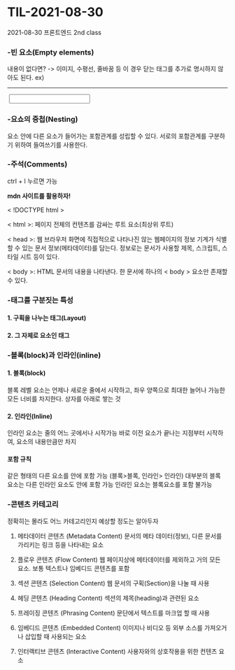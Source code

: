 # TIL-2021-08-30
2021-08-30 프론트엔드 2nd class
### -빈 요소(Empty elements)

내용이 없다면? -> 이미지, 수평선, 줄바꿈 등
이 경우 닫는 태그를 추가로 명시하지 않아도 된다.
ex) <br>
<hr>
<img >
<meta>
<input>

### -요쇼의 중첩(Nesting)

요소 안에 다른 요소가 들어가는 포함관계를 성립할 수 있다.
서로의 포함관계를 구분하기 위하여 들여쓰기를 사용한다.

### -주석(Comments)

<!-- -->
ctrl + l 누르면 가능

**mdn 사이트를 활용하자!**


< !DOCTYPE html >

< html >: 페이지 전체의 컨텐츠를 감싸는 루트 요소(최상위 루트)
  
< head >: 웹 브라우저 화면에 직접적으로 나타나진 않는 웹페이지의 정보
기계가 식별할 수 있는 문서 정보(메타데이터)를 담는다. 정보로는 문서가 사용할 제목, 스크립트, 스타일 시트 등이 있다.
  
< body >: HTML 문서의 내용을 나타낸다.
한 문서에 하나의 < body > 요소만 존재할 수 있다.

### -태그를 구분짓는 특성
#### 1. 구획을 나누는 태그(Layout)

#### 2. 그 자체로 요소인 태그

### -블록(block)과 인라인(inline)
#### 1. 블록(block)
블록 레벨 요소는 언제나 새로운 줄에서 시작하고, 좌우 양쪽으로 최대한 늘어나 가능한 모든 너비를 차지한다.
상자를 아래로 쌓는 것

#### 2. 인라인(Inline)
인라인 요소는 줄의 어느 곳에서나 시작가능
바로 이전 요소가 끝나는 지점부터 시작하여, 요소의 내용만큼만 차지

#### 포함 규칙
같은 형태의 다른 요소를 안에 포함 가능
(블록>블록, 인라인> 인라인)
대부분의 블록 요소는 다른 인라인 요소도 안에 포함 가능
인라인 요소는 블록요소를 포함 불가능

### -콘텐츠 카테고리
정확히는 몰라도 어느 카테고리인지 예상할 정도는 알아두자

1. 메타데이터 콘텐츠 (Metadata Content)
문서의 메타 데이터(정보), 다른 문서를 가리키는 링크 등을 나타내는 요소

2. 플로우 콘텐츠 (Flow Content)
웹 페이지상에 메타데이터를 제외하고 거의 모든 요소. 보통 텍스트나 임베디드 콘텐츠를 포함

3. 섹션 콘텐츠 (Selection Content)
웹 문서의 구획(Section)을 나눌 때 사용

4. 헤딩 콘텐츠 (Heading Content)
섹션의 제목(heading)과 관련된 요소

5. 프레이징 콘텐츠 (Phrasing Content)
문단에서 텍스트를 마크업 할 때 사용

6. 임베디드 콘텐츠 (Embedded Content)
이미지나 비디오 등 외부 소스를 가져오거나 삽입할 때 사용되는 요소

7. 인터랙티브 콘텐츠 (Interactive Content)
사용자와의 상호작용을 위한 컨텐츠 요소
